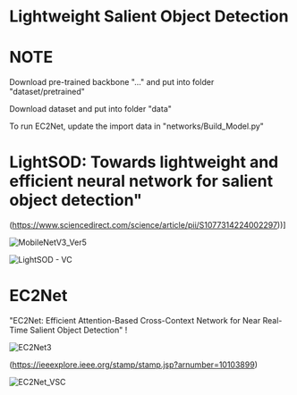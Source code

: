 # Lightweight Salient Object Detection

# NOTE

Download pre-trained backbone "..." and put into folder "dataset/pretrained" 

Download dataset and put into folder "data"

To run EC2Net, update the import data in "networks/Build_Model.py"

# LightSOD: Towards lightweight and efficient neural network for salient object detection"

(https://www.sciencedirect.com/science/article/pii/S1077314224002297))]

![MobileNetV3_Ver5](https://github.com/jodyngo/lightweightSOD/assets/24819547/44286014-9ac8-4b0b-9d97-1869e08e17af)


![LightSOD - VC](https://github.com/jodyngo/jodyngo.github.io/assets/24819547/0747f20f-2c6a-4fb7-a8f3-66f266118e59)


# EC2Net
"EC2Net: Efficient Attention-Based Cross-Context Network for Near Real-Time Salient Object Detection" !

![EC2Net3](https://github.com/jodyngo/lightweightSOD/assets/24819547/da9e1baf-ddf8-4ab9-a44f-45f333d3deb5)


(https://ieeexplore.ieee.org/stamp/stamp.jsp?arnumber=10103899)

![EC2Net_VSC](https://github.com/jodyngo/jodyngo.github.io/assets/24819547/428c3598-2ad4-418c-ab9b-d3569fae77ec)





